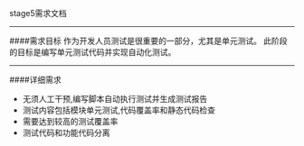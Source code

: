 stage5需求文档

------------------------

####需求目标
作为开发人员测试是很重要的一部分，尤其是单元测试。
此阶段的目标是编写单元测试代码并实现自动化测试。

------------------------

####详细需求
* 无须人工干预,编写脚本自动执行测试并生成测试报告
* 测试内容包括模块单元测试,代码覆盖率和静态代码检查
* 需要达到较高的测试覆盖率
* 测试代码和功能代码分离
